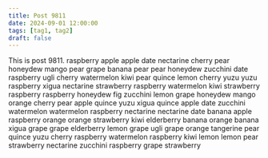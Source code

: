 ```yaml
---
title: Post 9811
date: 2024-09-01 12:00:00
tags: [tag1, tag2]
draft: false
---
```

This is post 9811.
raspberry
apple
apple
date
nectarine
cherry
pear
honeydew
mango
pear
grape
banana
pear
pear
honeydew
zucchini
date
raspberry
ugli
cherry
watermelon
kiwi
pear
quince
lemon
cherry
yuzu
yuzu
raspberry
xigua
nectarine
strawberry
raspberry
watermelon
kiwi
strawberry
raspberry
raspberry
honeydew
fig
zucchini
lemon
grape
honeydew
mango
orange
cherry
pear
apple
quince
yuzu
xigua
quince
apple
date
zucchini
watermelon
watermelon
raspberry
nectarine
nectarine
date
banana
apple
raspberry
orange
orange
strawberry
kiwi
elderberry
banana
orange
banana
xigua
grape
grape
elderberry
lemon
grape
ugli
grape
orange
tangerine
pear
quince
yuzu
cherry
raspberry
watermelon
raspberry
kiwi
lemon
lemon
pear
strawberry
nectarine
zucchini
raspberry
grape
strawberry
